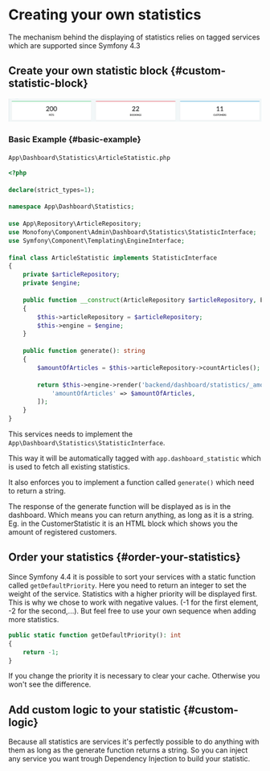 # Creating your own statistics

The mechanism behind the displaying of statistics relies on tagged services which are supported since Symfony 4.3

## Create your own statistic block {#custom-statistic-block}

![Stat blocks](../../_images/stat-blocks.png)

### Basic Example {#basic-example}

`App\Dashboard\Statistics\ArticleStatistic.php`
```php
<?php

declare(strict_types=1);

namespace App\Dashboard\Statistics;

use App\Repository\ArticleRepository;
use Monofony\Component\Admin\Dashboard\Statistics\StatisticInterface;
use Symfony\Component\Templating\EngineInterface;

final class ArticleStatistic implements StatisticInterface
{
    private $articleRepository;
    private $engine;

    public function __construct(ArticleRepository $articleRepository, EngineInterface $engine)
    {
        $this->articleRepository = $articleRepository;
        $this->engine = $engine;
    }

    public function generate(): string
    {
        $amountOfArticles = $this->articleRepository->countArticles();

        return $this->engine->render('backend/dashboard/statistics/_amount_of_articles.html.twig', [
            'amountOfArticles' => $amountOfArticles,
        ]);
    }
}
```

This services needs to implement the ``App\Dashboard\Statistics\StatisticInterface``.

This way it will be automatically tagged with ``app.dashboard_statistic`` which is used to fetch all existing statistics.

It also enforces you to implement a function called ``generate()`` which need to return a string.

<div class="block-note">
The response of the generate function will be displayed as is in the dashboard.
    Which means you can return anything, as long as it is a string.
    Eg. in the CustomerStatistic it is an HTML block which shows you the amount of registered customers.
</div>

## Order your statistics {#order-your-statistics}

Since Symfony 4.4 it is possible to sort your services with a static function called ``getDefaultPriority``.
Here you need to return an integer to set the weight of the service. Statistics with a higher priority will be displayed first.
This is why we chose to work with negative values. (-1 for the first element, -2 for the second,...).
But feel free to use your own sequence when adding more statistics.

```php
public static function getDefaultPriority(): int
{
    return -1;
}
```

<div class="block-warning">
If you change the priority it is necessary to clear your cache. Otherwise you won't see the difference.
</div>

## Add custom logic to your statistic {#custom-logic}

Because all statistics are services it's perfectly possible to do anything with them as long as the generate function
returns a string. So you can inject any service you want trough Dependency Injection to build your statistic.
